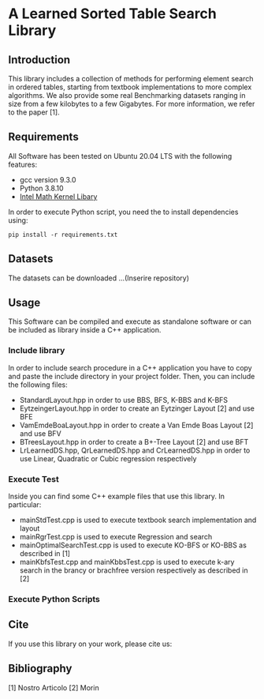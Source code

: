 # A Learned Sorted Table Search Library

## Introduction

This library includes a collection of methods for performing element search in ordered tables, starting from textbook implementations to more complex algorithms. We also provide some real Benchmarking datasets ranging in size from a few kilobytes to a few Gigabytes.
For more information, we refer to the paper [1].

## Requirements

All Software has been tested on Ubuntu 20.04 LTS with the following features:

- gcc version 9.3.0
- Python 3.8.10
- [Intel Math Kernel Libary](https://software.intel.com/content/www/us/en/develop/tools/oneapi/components/onemkl.html)

In order to execute Python script, you need the to install dependencies using:

`pip install -r requirements.txt`

## Datasets

The datasets can be downloaded ...(Inserire repository)

## Usage

This Software can be compiled and execute as standalone software or can be included as library inside a C++ application.

### Include library

In order to include search procedure in a C++ application you have to copy and paste the include directory in your project folder.
Then, you can include the following files:

- StandardLayout.hpp in order to use BBS, BFS, K-BBS and K-BFS
- EytzeingerLayout.hpp in order to create an Eytzinger Layout [2] and use BFE
- VamEmdeBoaLayout.hpp in order to create a Van Emde Boas Layout [2] and use BFV
- BTreesLayout.hpp in order to create a B+-Tree Layout [2] and use BFT
- LrLearnedDS.hpp, QrLearnedDS.hpp and CrLearnedDS.hpp in order to use Linear, Quadratic or Cubic regression respectively

### Execute Test

Inside you can find some C++ example files that use this library. In particular:

- mainStdTest.cpp is used to execute textbook search implementation and layout
- mainRgrTest.cpp is used to execute Regression and search
- mainOptimalSearchTest.cpp is used to execute KO-BFS or KO-BBS as described in [1]
- mainKbfsTest.cpp and mainKbbsTest.cpp is used to execute k-ary search in the brancy or brachfree version respectively as described in [2]

### Execute Python Scripts

## Cite

If you use this library on your work, please cite us:

## Bibliography

[1] Nostro Articolo
[2] Morin



